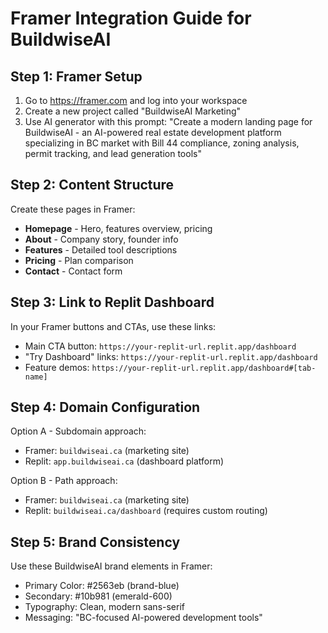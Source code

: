 # Framer Integration Guide for BuildwiseAI

## Step 1: Framer Setup
1. Go to https://framer.com and log into your workspace
2. Create a new project called "BuildwiseAI Marketing"
3. Use AI generator with this prompt:
   "Create a modern landing page for BuildwiseAI - an AI-powered real estate development platform specializing in BC market with Bill 44 compliance, zoning analysis, permit tracking, and lead generation tools"

## Step 2: Content Structure
Create these pages in Framer:
- **Homepage** - Hero, features overview, pricing
- **About** - Company story, founder info
- **Features** - Detailed tool descriptions
- **Pricing** - Plan comparison
- **Contact** - Contact form

## Step 3: Link to Replit Dashboard
In your Framer buttons and CTAs, use these links:
- Main CTA button: `https://your-replit-url.replit.app/dashboard`
- "Try Dashboard" links: `https://your-replit-url.replit.app/dashboard`
- Feature demos: `https://your-replit-url.replit.app/dashboard#[tab-name]`

## Step 4: Domain Configuration
Option A - Subdomain approach:
- Framer: `buildwiseai.ca` (marketing site)
- Replit: `app.buildwiseai.ca` (dashboard platform)

Option B - Path approach:
- Framer: `buildwiseai.ca` (marketing site)
- Replit: `buildwiseai.ca/dashboard` (requires custom routing)

## Step 5: Brand Consistency
Use these BuildwiseAI brand elements in Framer:
- Primary Color: #2563eb (brand-blue)
- Secondary: #10b981 (emerald-600)
- Typography: Clean, modern sans-serif
- Messaging: "BC-focused AI-powered development tools"